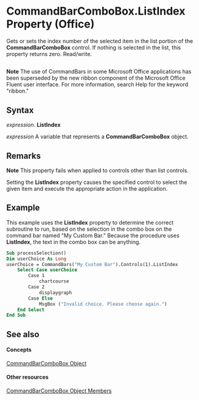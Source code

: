 
# CommandBarComboBox.ListIndex Property (Office)

Gets or sets the index number of the selected item in the list portion of the  **CommandBarComboBox** control. If nothing is selected in the list, this property returns zero. Read/write.


## 


 **Note**  The use of CommandBars in some Microsoft Office applications has been superseded by the new ribbon component of the Microsoft Office Fluent user interface. For more information, search Help for the keyword "ribbon."


## Syntax

 _expression_. **ListIndex**

 _expression_ A variable that represents a **CommandBarComboBox** object.


## Remarks


 **Note**  This property fails when applied to controls other than list controls.

Setting the  **ListIndex** property causes the specified control to select the given item and execute the appropriate action in the application.


## Example

This example uses the  **ListIndex** property to determine the correct subroutine to run, based on the selection in the combo box on the command bar named "My Custom Bar." Because the procedure uses **ListIndex**, the text in the combo box can be anything.


```vb
Sub processSelection() 
Dim userChoice As Long 
userChoice = CommandBars("My Custom Bar").Controls(1).ListIndex 
    Select Case userChoice 
        Case 1 
            chartcourse 
        Case 2 
            displaygraph 
        Case Else 
            MsgBox ("Invalid choice. Please choose again.") 
    End Select 
End Sub
```


## See also


#### Concepts


[CommandBarComboBox Object](fcfe6bde-dea0-f1f1-ad30-d0e28f97dd07.md)
#### Other resources


[CommandBarComboBox Object Members](223c51c0-4564-d14a-a8bf-d315a6a50b32.md)